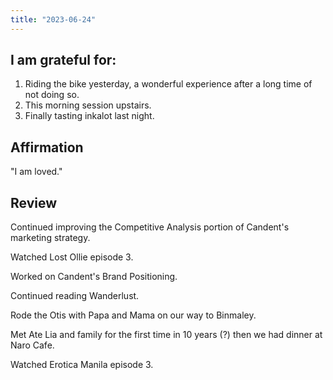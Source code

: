 ```yaml
---
title: "2023-06-24"
---
```

## I am grateful for:
1. Riding the bike yesterday, a wonderful experience after a long time of not doing so.
2. This morning session upstairs.
3. Finally tasting inkalot last night.

## Affirmation

"I am loved."

## Review

Continued improving the Competitive Analysis portion of Candent's marketing strategy.

Watched Lost Ollie episode 3.

Worked on Candent's Brand Positioning.

Continued reading Wanderlust.

Rode the Otis with Papa and Mama on our way to Binmaley.

Met Ate Lia and family for the first time in 10 years (?) then we had dinner at Naro Cafe.

Watched Erotica Manila episode 3.
